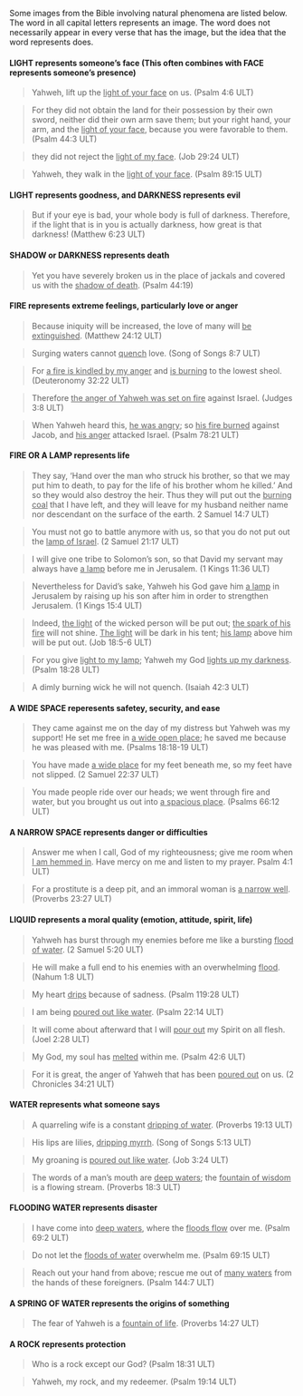 

Some images from the Bible involving natural phenomena are listed below. The word in all capital letters represents an image. The word does not necessarily appear in every verse that has the image, but the idea that the word represents does.

#### LIGHT represents someone’s face  (This often combines with FACE represents someone’s presence)

<blockquote>Yahweh, lift up the <u>light of your face</u> on us. (Psalm 4:6 ULT)</blockquote>


>For they did not obtain the land for their possession by their own sword,
>neither did their own arm save them;
>but your right hand, your arm, and the <u>light of your face</u>,
>because you were favorable to them. (Psalm 44:3 ULT)


<blockquote>they did not reject the <u>light of my face</u>. (Job 29:24 ULT)</blockquote>


>Yahweh, they walk in the <u>light of your face</u>. (Psalm 89:15 ULT)



#### LIGHT represents goodness, and DARKNESS represents evil


>But if your eye is bad, your whole body is full of darkness. Therefore, if the light that is in you is actually darkness, how great is that darkness!  (Matthew 6:23 ULT)


#### SHADOW or DARKNESS represents death

>Yet you have severely broken us in the place of jackals and covered us with the <u>shadow of death</u>. (Psalm 44:19)


#### FIRE represents extreme feelings, particularly love or anger

>Because iniquity will be increased, the love of many will <u>be extinguished</u>. (Matthew 24:12 ULT)


<blockquote>Surging waters cannot <u>quench</u> love. (Song of Songs 8:7 ULT)</blockquote>


>For <u>a fire is kindled by my anger</u> and <u>is burning</u> to the lowest sheol.  (Deuteronomy 32:22 ULT)


<blockquote>Therefore <u>the anger of Yahweh was set on fire</u> against Israel. (Judges 3:8 ULT)</blockquote>


>When Yahweh heard this, <u>he was angry</u>; so <u>his fire burned</u> against Jacob, and <u>his anger</u> attacked Israel. (Psalm 78:21 ULT)


#### FIRE OR A LAMP represents life

>They say, ‘Hand over the man who struck his brother, so that we may put him to death, to pay for the life of his brother whom he killed.’ And so they would also destroy the heir. Thus they will put out the <u>burning coal</u> that I have left, and they will leave for my husband neither name nor descendant on the surface of the earth. 2 Samuel 14:7 ULT)


<blockquote>You must not go to battle anymore with us, so that you do not put out the <u>lamp of Israel</u>. (2 Samuel 21:17 ULT) </blockquote>


>I will give one tribe to Solomon’s son, so that David my servant may always have <u>a lamp</u> before me in Jerusalem. (1 Kings 11:36 ULT)


<blockquote>Nevertheless for David’s sake, Yahweh his God gave him <u>a lamp</u> in Jerusalem by raising up his son after him in order to strengthen Jerusalem. (1 Kings 15:4 ULT)</blockquote>


>Indeed, <u>the light</u> of the wicked person will be put out; <u>the spark of his fire</u> will not shine. <u>The light</u> will be dark in his tent; <u>his lamp</u> above him will be put out. (Job 18:5-6 ULT)


<blockquote>For you give <u>light to my lamp</u>; Yahweh my God <u>lights up my darkness</u>. (Psalm 18:28 ULT)</blockquote>


>A dimly burning wick he will not quench.  (Isaiah 42:3 ULT)


#### A WIDE SPACE reperesents safetey, security, and ease

>They came against me on the day of my distress but Yahweh was my support!
>He set me free in <u>a wide open place</u>; he saved me because he was pleased with me.  (Psalms 18:18-19 ULT)

>You have made <u>a wide place</u> for my feet beneath me,
>so my feet have not slipped. (2 Samuel 22:37 ULT)

>You made people ride over our heads;
>we went through fire and water,
>but you brought us out into <u>a spacious place</u>.  (Psalms 66:12 ULT)


#### A NARROW SPACE represents danger or difficulties

>Answer me when I call, God of my righteousness;
>give me room when <u>I am hemmed in</u>.
>Have mercy on me and listen to my prayer. Psalm 4:1 ULT)

>For a prostitute is a deep pit,
>and an immoral woman is <u>a narrow well</u>. (Proverbs 23:27 ULT)


#### LIQUID represents a moral quality (emotion, attitude, spirit, life)

>Yahweh has burst through my enemies before me like a bursting <u>flood of water</u>. (2 Samuel 5:20 ULT)


<blockquote>He will make a full end to his enemies with an overwhelming <u>flood</u>. (Nahum 1:8 ULT)</blockquote>


>My heart <u>drips</u> because of sadness. (Psalm 119:28 ULT)


<blockquote>I am being <u>poured out like water</u>. (Psalm 22:14 ULT) </blockquote>


>It will come about afterward that I will <u>pour out</u> my Spirit on all flesh. (Joel 2:28 ULT)


<blockquote>My God, my soul has <u>melted</u> within me. (Psalm 42:6 ULT)</blockquote>


> For it is great, the anger of Yahweh that has been <u>poured out</u> on us. (2 Chronicles 34:21 ULT)


#### WATER represents what someone says

>A quarreling wife is a constant <u>dripping of water</u>. (Proverbs 19:13 ULT)


<blockquote>His lips are lilies, <u>dripping myrrh</u>. (Song of Songs 5:13 ULT)</blockquote>


>My groaning is <u>poured out like water</u>. (Job 3:24 ULT)


<blockquote>The words of a man’s mouth are <u>deep waters</u>; the <u>fountain of wisdom</u> is a flowing stream. (Proverbs 18:3 ULT)</blockquote>


#### FLOODING WATER represents disaster

>I have come into <u>deep waters</u>, where the <u>floods flow</u> over me. (Psalm 69:2 ULT)


<blockquote>Do not let the <u>floods of water</u> overwhelm me. (Psalm 69:15 ULT)</blockquote>


>Reach out your hand from above; rescue me out of <u>many waters</u> from the hands of these foreigners. (Psalm 144:7 ULT)

#### A SPRING OF WATER represents the origins of something

>The fear of Yahweh is a <u>fountain of life</u>.  (Proverbs 14:27 ULT)


#### A ROCK represents protection

>Who is a rock except our God?  (Psalm 18:31 ULT)


<blockquote>Yahweh, my rock, and my redeemer.  (Psalm 19:14 ULT)</blockquote>




